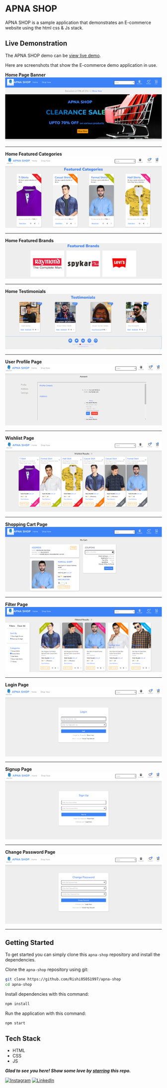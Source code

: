 # APNA SHOP

APNA SHOP is a sample application that demonstrates an E-commerce website using the html css & Js stack. 
<!-- The application loads 
products a MongoDB database and displays them. Users can select to display products in a single category. Users can 
click on any product to get more information including pricing, reviews and rating. Users can select items and 
add them to their shopping cart -->

<!-- ## Import Data
I have included a data folder in this repo. Inside that folder will be 2 folders called cart and item. These 2 folders contain a mongodump of the 2 collections that I use in this ecommerce demo. You can use the [import-data.sh](data/import-data.sh) script to import these 2 dumps to an ecommerce database, then you will have the same content that I have for this demo. -->

## Live Demonstration

The APNA SHOP demo can be [view live demo](https://apna-shop.netlify.app/).

Here are screenshots that show the E-commerce demo application in use.

**Home Page Banner**
![Home Page](./Design-System/assets/readme-file/home-1.PNG "Banner")

---

**Home Featured Categories**
![Home Featured Categories](./Design-System/assets/readme-file/home-2.PNG "Home Featured Categories")

---

**Home Featured Brands**
![Home Featured Brands](./Design-System/assets/readme-file/brand.PNG "Home Featured Categories")

---

**Home Testimonials**
![Home Testimonials](./Design-System/assets/readme-file/testimonials.PNG "Testimonials")

---

**User Profile Page**
![User Profile Page](./Design-System/assets/readme-file/account.PNG "User Profile Page")

---

**Wishlist Page**
![Wishlist Page](./Design-System/assets/readme-file/wishlist.PNG "User Profile Page")

---

**Shopping Cart Page**
![Shopping Cart](./Design-System/assets/readme-file/cart.PNG "Cart")

---

**Filter Page**
![Shopping Cart](./Design-System/assets/readme-file/filter-page.PNG "Shopping Cart")

---

**Login Page**
![Login Page](./Design-System/assets/readme-file/login.PNG "Login Page")

---

**Signup Page**
![Signup Page](./Design-System/assets/readme-file/signup.PNG "Signup Page")

---

**Change Password Page**
![*Change Password Page](./Design-System/assets/readme-file/chnage-password.PNG "Change Password Page")

---

## Getting Started
To get started  you can simply clone this `apna-shop` repository and install the dependencies.

Clone the `apna-shop` repository using git:

```bash
git clone https://github.com/Rishi05051997/apna-shop
cd apna-shop
```

Install dependencies with this command:
```bash
npm install
```

Run the application with this command:
```bash
npm start
```

## Tech Stack
* HTML
* CSS
* JS

***Glad to see you here! Show some love by [starring](https://github.com/Rishi05051997/apna-shop) this repo.***

[![Instagram](https://img.shields.io/static/v1.svg?label=follow&message=@rishidhatrak.dev&color=grey&logo=instagram&style=flat&logoColor=white&colorA=blue)](https://www.instagram.com/rishidhatrak.dev/) [![LinkedIn](https://img.shields.io/static/v1.svg?label=connect&message=@vrushabh-dhatrak&color=grey&logo=linkedin&style=flat&logoColor=white&colorA=blue)](https://www.linkedin.com/in/vrushabh-dhatrak/) 